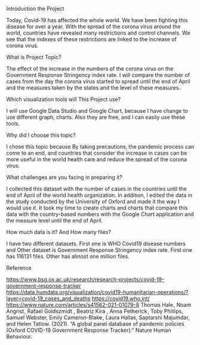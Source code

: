 
Introduction the Project

Today, Covid-19 has affected the whole world. We have been fighting this disease for over a year. With the spread of the corona virus around the world, countries have revealed many restrictions and control channels. We see that the indexes of these restrictions are linked to the increase of corona virus.

What is Project Topic?

The effect of the increase in the numbers of the corona virus on the Government Response Stringency index rate. I will compare the number of cases from the day the corona virus started to spread until the end of April and the measures taken by the states and the level of these measures.

Which visualization tools will This Project use?

I will use Google Data Studio and Google Chart, because I have change to use different graph, charts. Also they are free, and I can easily use these tools.

Why did I choose this topic?

I chose this topic because By taking precautions, the pandemic process can come to an end, and countries that consider the increase in cases can be more useful in the world health care and reduce the spread of the corona virus.

What challenges are you facing in preparing it?

I collected this dataset with the number of cases in the countries until the end of April of the world health organization. In addition, I edited the data in the study conducted by the University of Oxford and made it the way I would use it. It took my time to create charts and charts that compare this data with the country-based numbers with the Google Chart application and the measure level until the end of April.

How much data is it? And How many files?

I have two different datasets. First one is WHO Covid19 disease numbers and Other dataset is Government Response Stringency index rate. First one has 116131 files. Other has almost one million  files.

Reference

https://www.bsg.ox.ac.uk/research/research-projects/covid-19-government-response-tracker
https://data.humdata.org/visualization/covid19-humanitarian-operations/?layer=covid-19_cases_and_deaths
https://covid19.who.int/
https://www.nature.com/articles/s41562-021-01079-8
Thomas Hale , Noam Angrist , Rafael Goldszmidt , Beatriz Kira , Anna Petherick , Toby Phillips, Samuel Webster, Emily Cameron-Blake , Laura Hallas, Saptarshi Majumdar, and Helen Tatlow. (2021). “A global panel database of pandemic policies (Oxford COVID-19 Government Response Tracker).” Nature Human Behaviour.


